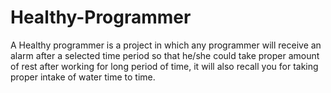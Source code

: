 # Healthy-Programmer
A Healthy programmer is a project in which any programmer will receive an alarm after a selected time period so that he/she could take proper amount of rest after working for long period of time, it will also recall you for taking proper intake of water time to time.
